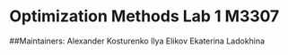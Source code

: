 # Optimization Methods Lab 1 M3307


##Maintainers:
Alexander Kosturenko
Ilya Elikov
Ekaterina Ladokhina
